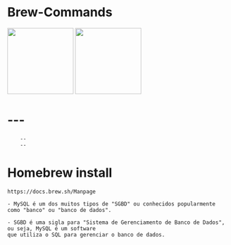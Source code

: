 # Brew-Commands
<div>
    <img src="https://cdn.jsdelivr.net/gh/devicons/devicon@latest/icons/azuresqldatabase/azuresqldatabase-original.svg" width="150" height="150" /> 
    <img src="https://cdn.jsdelivr.net/gh/devicons/devicon@latest/icons/mysql/mysql-original-wordmark.svg" width="150" height="150" /> 
</div>


# ---
```
    --
    --
```

# Homebrew install
```
https://docs.brew.sh/Manpage
```

```
- MySQL é um dos muitos tipos de "SGBD" ou conhecidos popularmente como "banco" ou "banco de dados".

- SGBD é uma sigla para "Sistema de Gerenciamento de Banco de Dados", ou seja, MySQL é um software
que utiliza o SQL para gerenciar o banco de dados.
    

    
```

